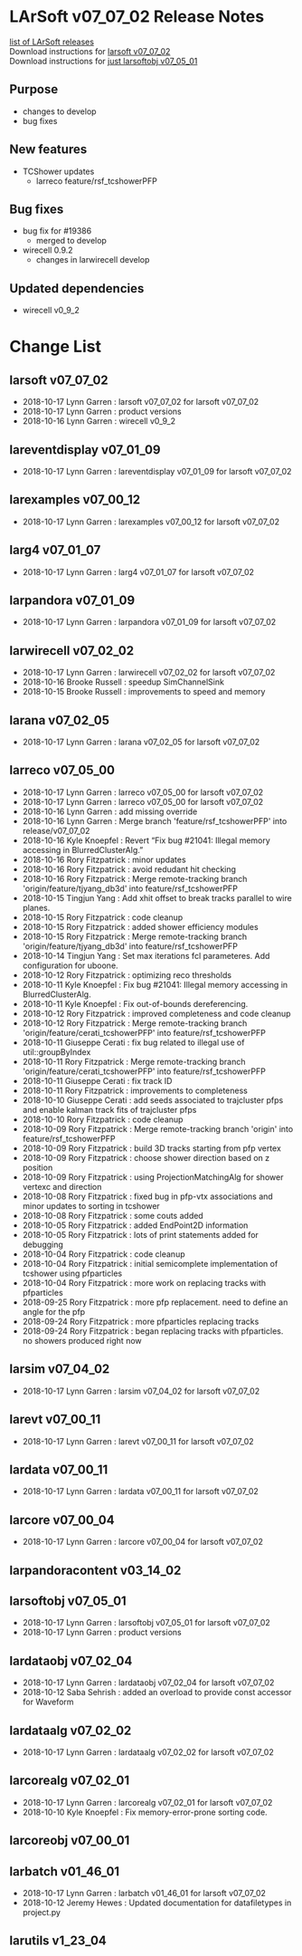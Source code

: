 # LArSoft v07_07_02 Release Notes



[list of LArSoft releases](LArSoft_release_list)  
Download instructions for [larsoft v07_07_02](https://scisoft.fnal.gov/scisoft/bundles/larsoft/v07_07_02/larsoft-v07_07_02.html)  
Download instructions for [just larsoftobj v07_05_01](https://scisoft.fnal.gov/scisoft/bundles/larsoftobj/v07_05_01/larsoftobj-v07_05_01.html)

## Purpose

-   changes to develop
-   bug fixes

## New features

-   TCShower updates
    -   larreco feature/rsf_tcshowerPFP

## Bug fixes

-   bug fix for \#19386
    -   merged to develop
-   wirecell 0.9.2
    -   changes in larwirecell develop

## Updated dependencies

-   wirecell v0_9_2

# Change List

## larsoft v07_07_02

-   2018-10-17 Lynn Garren : larsoft v07_07_02 for larsoft v07_07_02
-   2018-10-17 Lynn Garren : product versions
-   2018-10-16 Lynn Garren : wirecell v0_9_2

## lareventdisplay v07_01_09

-   2018-10-17 Lynn Garren : lareventdisplay v07_01_09 for larsoft v07_07_02

## larexamples v07_00_12

-   2018-10-17 Lynn Garren : larexamples v07_00_12 for larsoft v07_07_02

## larg4 v07_01_07

-   2018-10-17 Lynn Garren : larg4 v07_01_07 for larsoft v07_07_02

## larpandora v07_01_09

-   2018-10-17 Lynn Garren : larpandora v07_01_09 for larsoft v07_07_02

## larwirecell v07_02_02

-   2018-10-17 Lynn Garren : larwirecell v07_02_02 for larsoft v07_07_02
-   2018-10-16 Brooke Russell : speedup SimChannelSink
-   2018-10-15 Brooke Russell : improvements to speed and memory

## larana v07_02_05

-   2018-10-17 Lynn Garren : larana v07_02_05 for larsoft v07_07_02

## larreco v07_05_00

-   2018-10-17 Lynn Garren : larreco v07_05_00 for larsoft v07_07_02
-   2018-10-17 Lynn Garren : larreco v07_05_00 for larsoft v07_07_02
-   2018-10-16 Lynn Garren : add missing override
-   2018-10-16 Lynn Garren : Merge branch 'feature/rsf_tcshowerPFP' into release/v07_07_02
-   2018-10-16 Kyle Knoepfel : Revert “Fix bug \#21041: Illegal memory accessing in BlurredClusterAlg.”
-   2018-10-16 Rory Fitzpatrick : minor updates
-   2018-10-16 Rory Fitzpatrick : avoid redudant hit checking
-   2018-10-16 Rory Fitzpatrick : Merge remote-tracking branch 'origin/feature/tjyang_db3d' into feature/rsf_tcshowerPFP
-   2018-10-15 Tingjun Yang : Add xhit offset to break tracks parallel to wire planes.
-   2018-10-15 Rory Fitzpatrick : code cleanup
-   2018-10-15 Rory Fitzpatrick : added shower efficiency modules
-   2018-10-15 Rory Fitzpatrick : Merge remote-tracking branch 'origin/feature/tjyang_db3d' into feature/rsf_tcshowerPFP
-   2018-10-14 Tingjun Yang : Set max iterations fcl parameteres. Add configuration for uboone.
-   2018-10-12 Rory Fitzpatrick : optimizing reco thresholds
-   2018-10-11 Kyle Knoepfel : Fix bug \#21041: Illegal memory accessing in BlurredClusterAlg.
-   2018-10-11 Kyle Knoepfel : Fix out-of-bounds dereferencing.
-   2018-10-12 Rory Fitzpatrick : improved completeness and code cleanup
-   2018-10-12 Rory Fitzpatrick : Merge remote-tracking branch 'origin/feature/cerati_tcshowerPFP' into feature/rsf_tcshowerPFP
-   2018-10-11 Giuseppe Cerati : fix bug related to illegal use of util::groupByIndex
-   2018-10-11 Rory Fitzpatrick : Merge remote-tracking branch 'origin/feature/cerati_tcshowerPFP' into feature/rsf_tcshowerPFP
-   2018-10-11 Giuseppe Cerati : fix track ID
-   2018-10-11 Rory Fitzpatrick : improvements to completeness
-   2018-10-10 Giuseppe Cerati : add seeds associated to trajcluster pfps and enable kalman track fits of trajcluster pfps
-   2018-10-10 Rory Fitzpatrick : code cleanup
-   2018-10-09 Rory Fitzpatrick : Merge remote-tracking branch 'origin' into feature/rsf_tcshowerPFP
-   2018-10-09 Rory Fitzpatrick : build 3D tracks starting from pfp vertex
-   2018-10-09 Rory Fitzpatrick : choose shower direction based on z position
-   2018-10-09 Rory Fitzpatrick : using ProjectionMatchingAlg for shower vertexc and direction
-   2018-10-08 Rory Fitzpatrick : fixed bug in pfp-vtx associations and minor updates to sorting in tcshower
-   2018-10-08 Rory Fitzpatrick : some couts added
-   2018-10-05 Rory Fitzpatrick : added EndPoint2D information
-   2018-10-05 Rory Fitzpatrick : lots of print statements added for debugging
-   2018-10-04 Rory Fitzpatrick : code cleanup
-   2018-10-04 Rory Fitzpatrick : initial semicomplete implementation of tcshower using pfparticles
-   2018-10-04 Rory Fitzpatrick : more work on replacing tracks with pfparticles
-   2018-09-25 Rory Fitzpatrick : more pfp replacement. need to define an angle for the pfp
-   2018-09-24 Rory Fitzpatrick : more pfparticles replacing tracks
-   2018-09-24 Rory Fitzpatrick : began replacing tracks with pfparticles. no showers produced right now

## larsim v07_04_02

-   2018-10-17 Lynn Garren : larsim v07_04_02 for larsoft v07_07_02

## larevt v07_00_11

-   2018-10-17 Lynn Garren : larevt v07_00_11 for larsoft v07_07_02

## lardata v07_00_11

-   2018-10-17 Lynn Garren : lardata v07_00_11 for larsoft v07_07_02

## larcore v07_00_04

-   2018-10-17 Lynn Garren : larcore v07_00_04 for larsoft v07_07_02

## larpandoracontent v03_14_02

## larsoftobj v07_05_01

-   2018-10-17 Lynn Garren : larsoftobj v07_05_01 for larsoft v07_07_02
-   2018-10-17 Lynn Garren : product versions

## lardataobj v07_02_04

-   2018-10-17 Lynn Garren : lardataobj v07_02_04 for larsoft v07_07_02
-   2018-10-12 Saba Sehrish : added an overload to provide const accessor for Waveform

## lardataalg v07_02_02

-   2018-10-17 Lynn Garren : lardataalg v07_02_02 for larsoft v07_07_02

## larcorealg v07_02_01

-   2018-10-17 Lynn Garren : larcorealg v07_02_01 for larsoft v07_07_02
-   2018-10-10 Kyle Knoepfel : Fix memory-error-prone sorting code.

## larcoreobj v07_00_01

## larbatch v01_46_01

-   2018-10-17 Lynn Garren : larbatch v01_46_01 for larsoft v07_07_02
-   2018-10-12 Jeremy Hewes : Updated documentation for datafiletypes in project.py

## larutils v1_23_04
